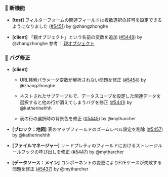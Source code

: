 ### 🎉 新機能

- **[test]** フィルターフォームの関連フィールドは複数選択の許可を設定できるようになりました ([#5451](https://github.com/nocobase/nocobase/pull/5451)) by @zhangzhonghe

- **[client]** 「親オブジェクト」という名前の変数を追加 ([#5449](https://github.com/nocobase/nocobase/pull/5449)) by @zhangzhonghe
参考： [親オブジェクト](https://docs.nocobase.com/handbook/ui/variables#parent-object)
### 🐛 バグ修正

- **[client]**
  - URL検索パラメータ変数が解析されない問題を修正 ([#5454](https://github.com/nocobase/nocobase/pull/5454)) by @zhangzhonghe

  - ネストされたサブテーブルで、データスコープを設定した関連データを選択すると他の行が消えてしまうバグを修正 ([#5441](https://github.com/nocobase/nocobase/pull/5441)) by @katherinehhh

  - 表の行の選択時の背景色を修正 ([#5445](https://github.com/nocobase/nocobase/pull/5445)) by @mytharcher

- **[ブロック：地図]** 表のマップフィールドのズームレベル設定を削除 ([#5457](https://github.com/nocobase/nocobase/pull/5457)) by @katherinehhh

- **[ファイルマネージャー]** リードプレティのフィールドにおけるストレージルールフックの呼び出しを修正 ([#5447](https://github.com/nocobase/nocobase/pull/5447)) by @mytharcher

- **[データソース：メイン]** コンポーネントの変更によりE2Eケースが失敗する問題を修正 ([#5437](https://github.com/nocobase/nocobase/pull/5437)) by @mytharcher
